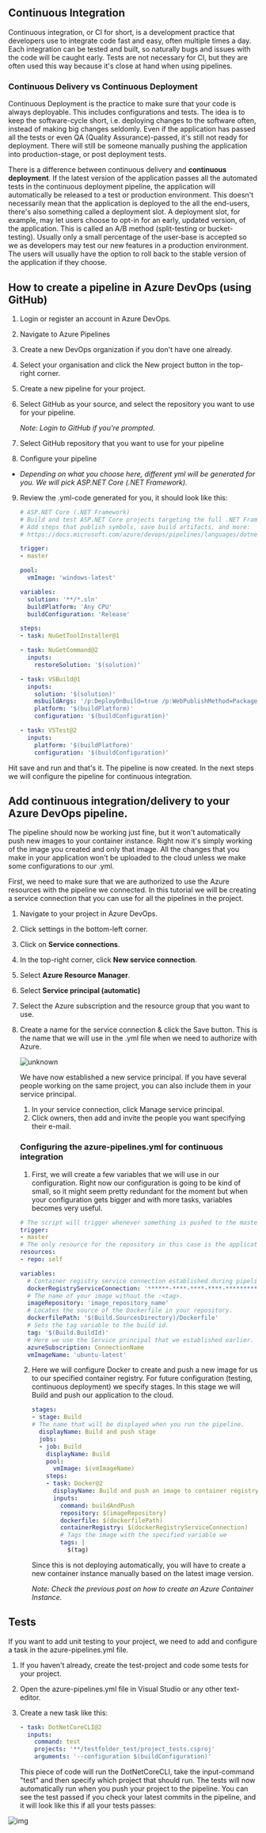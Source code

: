## Continuous Integration

Continuous integration, or CI for short, is a development practice that developers use to integrate code fast and easy, often multiple times a day. Each integration can be tested and built, so naturally bugs and issues with the code will be caught early. Tests are not necessary for CI, but they are often used this way because it's close at hand when using pipelines. 

### Continuous Delivery vs Continuous Deployment

Continuous Deployment is the practice to make sure that your code is always deployable. This includes configurations and tests. The idea is to keep the software-cycle short, i.e. deploying changes to the software often, instead of making big changes seldomly. Even if the application has passed all the tests or even QA (Quality Assurance)-passed, it's still not ready for deployment. There will still be someone manually pushing the application into production-stage, or post deployment tests. 

There is a difference between continuous delivery and **continuous deployment**. If the latest version of the application passes all the automated tests in the continuous deployment pipeline, the application will automatically be released to a test or production environment. This doesn't necessarily mean that the application is deployed to the all the end-users, there's also something called a deployment slot. A deployment slot, for example, may let users choose to opt-in for an early, updated version, of the application. This is called an A/B method (split-testing or bucket-testing). Usually only a small percentage of the user-base is accepted so we as developers may test our new features in a production environment. The users will usually have the option to roll back to the stable version of the application if they choose. 


## How to create a pipeline in Azure DevOps (using GitHub)

1. Login or register an account in Azure DevOps.

2. Navigate to Azure Pipelines

3. Create a new DevOps organization if you don't have one already.

4. Select your organisation and click the New project button in the top-right corner.

5. Create a new pipeline for your project.

6. Select GitHub as your source, and select the repository you want to use for your pipeline.

   *Note: Login to GitHub if you're prompted.*

7. Select GitHub repository that you want to use for your pipeline

8. Configure your pipeline

- *Depending on what you choose here, different yml will be generated for you. We will pick ASP.NET Core (.NET Framework).*

9. Review the .yml-code generated for you, it should look like this: 
   
   ```yaml
   # ASP.NET Core (.NET Framework)
   # Build and test ASP.NET Core projects targeting the full .NET Framework.
   # Add steps that publish symbols, save build artifacts, and more:
   # https://docs.microsoft.com/azure/devops/pipelines/languages/dotnet-core
   
   trigger:
   - master
   
   pool:
     vmImage: 'windows-latest'
   
   variables:
     solution: '**/*.sln'
     buildPlatform: 'Any CPU'
     buildConfiguration: 'Release'
   
   steps:
   - task: NuGetToolInstaller@1
   
   - task: NuGetCommand@2
     inputs:
       restoreSolution: '$(solution)'
   
   - task: VSBuild@1
     inputs:
       solution: '$(solution)'
       msbuildArgs: '/p:DeployOnBuild=true /p:WebPublishMethod=Package /p:PackageAsSingleFile=true /p:SkipInvalidConfigurations=true /p:DesktopBuildPackageLocation="$(build.artifactStagingDirectory)\WebApp.zip" /p:DeployIisAppPath="Default Web Site"'
       platform: '$(buildPlatform)'
       configuration: '$(buildConfiguration)'
   
   - task: VSTest@2
     inputs:
       platform: '$(buildPlatform)'
       configuration: '$(buildConfiguration)'
   
   ```
   
   

Hit save and run and that's it. The pipeline is now created. In the next steps we will configure the pipeline for continuous integration. 

## Add continuous integration/delivery to your Azure DevOps pipeline.

The pipeline should now be working just fine, but it won't automatically push new images to your container instance. Right now it's simply working of the image you created and only that image. All the changes that you make in your application won't be uploaded to the cloud unless we make some configurations to our .yml. 

First, we need to make sure that we are authorized to use the Azure resources with the pipeline we connected. In this tutorial we will be creating a service connection that you can use for all the pipelines in the project. 

1. Navigate to your project in Azure DevOps. 

2. Click settings in the bottom-left corner. 

3. Click on **Service connections**.

4. In the top-right corner, click **New service connection**.

5. Select **Azure Resource Manager**.

6. Select **Service principal (automatic)**

7. Select the Azure subscription and the resource group that you want to use.

8. Create a name for the service connection & click the Save button. This is the name that we will use in the .yml file when we need to authorize with Azure. 

   ![unknown](C:\Users\Greattech\Documents\GitHub\blog-b04\img\unknown.png)

   We have now established a new service principal. If you have several people working on the same project, you can also include them in your service principal. 

   1. In your service connection, click Manage service principal.
   2. Click owners, then add and invite the people you want specifying their e-mail. 

   ### Configuring the azure-pipelines.yml for continuous integration

   1. First, we will create a few variables that we will use in our configuration. Right now our configuration is going to be kind of small, so it might seem pretty redundant for the moment but when your configuration gets bigger and with more tasks, variables becomes very useful. 

   ```yaml
   # The script will trigger whenever something is pushed to the master bransch. 
   trigger:
   - master
   # The only resource for the repository in this case is the application. 
   resources:
   - repo: self
   
   variables:
     # Container registry service connection established during pipeline creation
     dockerRegistryServiceConnection: '******-****-****-****-*********'
     # The name of your image without the :<tag>. 
     imageRepository: 'image_repository_name'
     # Locates the source of the Dockerfile in your repository. 
     dockerfilePath: '$(Build.SourcesDirectory)/Dockerfile'
     # Sets the tag variable to the build id.
     tag: '$(Build.BuildId)'
     # Here we use the Service principal that we established earlier.
     azureSubscription: ConnectionName
     vmImageName: 'ubuntu-latest'
   ```

   2. Here we will configure Docker to create and push a new image for us to our specified container registry. For future configuration (testing, continuous deployment) we specify stages. In this stage we will Build and push our application to the cloud. 

      ```yaml
      stages:
      - stage: Build
      # The name that will be displayed when you run the pipeline.
        displayName: Build and push stage
        jobs:
        - job: Build
          displayName: Build
          pool:
            vmImage: $(vmImageName)
          steps:
          - task: Docker@2
            displayName: Build and push an image to container registry
            inputs:
              command: buildAndPush
              repository: $(imageRepository)
              dockerfile: $(dockerfilePath)
              containerRegistry: $(dockerRegistryServiceConnection)
              # Tags the image with the specified variable we 
              tags: |
                $(tag)
      ```

      Since this is not deploying automatically, you will have to create a new container instance manually based on the latest image version. 

      

      *Note: Check the previous post on how to create an Azure Container Instance.*

      [blog]: https://github.com/PGBSNH19/blog-b04/blob/master/03.md	"ACI & Docker"

      

## Tests

If you want to add unit testing to your project, we need to add and configure a task in the azure-pipelines.yml file.

1. If you haven't already, create the test-project and code some tests for your project.

2. Open the azure-pipelines.yml file in Visual Studio or any other text-editor.

3. Create a new task like this:

   ```yaml
   - task: DotNetCoreCLI@2
     inputs:
       command: test
       projects: '**/testfolder_test/project_tests.csproj'
       arguments: '--configuration $(buildConfiguration)'
   ```

   This piece of code will run the DotNetCoreCLI, take the input-command "test" and then specify which project that should run. The tests will now automatically run when you push your project to the pipeline. You can see the test passed if you check your latest commits in the pipeline, and it will look like this if all your tests passes:

![img](https://media.discordapp.net/attachments/280760711620067330/753622203571896422/unknown.png?width=400&height=121)

